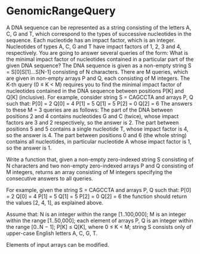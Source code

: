 GenomicRangeQuery
=================

A DNA sequence can be represented as a string consisting of the letters A, C, G and T, which correspond to the types of successive nucleotides in the sequence. 
Each nucleotide has an impact factor, which is an integer. Nucleotides of types A, C, G and T have impact factors of 1, 2, 3 and 4, respectively. 
You are going to answer several queries of the form: What is the minimal impact factor of nucleotides contained in a particular part of the given DNA sequence?
The DNA sequence is given as a non-empty string S = S[0]S[1]...S[N-1] consisting of N characters. 
There are M queries, which are given in non-empty arrays P and Q, each consisting of M integers. 
The K-th query (0 ≤ K < M) requires you to find the minimal impact factor of nucleotides contained in the DNA sequence between positions P[K] and Q[K] (inclusive).
For example, consider string S = CAGCCTA and arrays P, Q such that:
    P[0] = 2    Q[0] = 4
    P[1] = 5    Q[1] = 5
    P[2] = 0    Q[2] = 6
The answers to these M = 3 queries are as follows:
The part of the DNA between positions 2 and 4 contains nucleotides G and C (twice), whose impact factors are 3 and 2 respectively, so the answer is 2.
The part between positions 5 and 5 contains a single nucleotide T, whose impact factor is 4, so the answer is 4.
The part between positions 0 and 6 (the whole string) contains all nucleotides, in particular nucleotide A whose impact factor is 1, so the answer is 1.

Write a function that, given a non-empty zero-indexed string S consisting of N characters and two non-empty zero-indexed arrays P and Q consisting of M integers, returns an array consisting of M integers specifying the consecutive answers to all queries.

For example, given the string S = CAGCCTA and arrays P, Q such that:
    P[0] = 2    Q[0] = 4
    P[1] = 5    Q[1] = 5
    P[2] = 0    Q[2] = 6
the function should return the values [2, 4, 1], as explained above.

Assume that:
N is an integer within the range [1..100,000];
M is an integer within the range [1..50,000];
each element of arrays P, Q is an integer within the range [0..N − 1];
P[K] ≤ Q[K], where 0 ≤ K < M;
string S consists only of upper-case English letters A, C, G, T.

Elements of input arrays can be modified.

